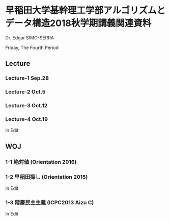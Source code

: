 # 早稲田大学基幹理工学部アルゴリズムとデータ構造2018秋学期講義関連資料

Dr. Edgar SIMO-SERRA

Friday, The Fourth Period

## Lecture

### Lecture-1 Sep.28

### Lecture-2 Oct.5

### Lecture-3 Oct.12

### Lecture-4 Oct.19

In Edit

## WOJ

### 1-1 絶対値 (Orientation 2016)

### 1-2 早稲田探し (Orientation 2015)

In Edit

### 1-3 階層民主主義 (ICPC2013 Aizu C)

In Edit